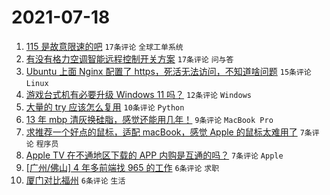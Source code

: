 # 2021-07-18

1. [115 是故意限速的吧](https://www.v2ex.com/t/790160) `17条评论` `全球工单系统`
1. [有没有格力空调智能远程控制开关方案](https://www.v2ex.com/t/790154) `17条评论` `问与答`
1. [Ubuntu 上面 Nginx 配置了 https，死活无法访问，不知道啥问题](https://www.v2ex.com/t/790169) `15条评论` `Linux`
1. [游戏台式机有必要升级 Windows 11 吗？](https://www.v2ex.com/t/790184) `12条评论` `Windows`
1. [大量的 try 应该怎么复用](https://www.v2ex.com/t/790153) `10条评论` `Python`
1. [13 年 mbp 清灰换硅脂，感觉还能用几年！](https://www.v2ex.com/t/790166) `9条评论` `MacBook Pro`
1. [求推荐一个好点的鼠标，适配 macBook，感觉 Apple 的鼠标太难用了](https://www.v2ex.com/t/790186) `7条评论` `程序员`
1. [Apple TV 在不通地区下载的 APP 内购是互通的吗？](https://www.v2ex.com/t/790167) `7条评论` `Apple`
1. [[广州/佛山] 4 年多前端找 965 的工作](https://www.v2ex.com/t/790175) `6条评论` `求职`
1. [厦门对比福州](https://www.v2ex.com/t/790174) `6条评论` `生活`

